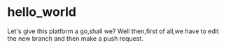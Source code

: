 # hello_world
Let's give this platform a go,shall we?
Well then,first of all,we have to edit the new branch and then make a push request.
